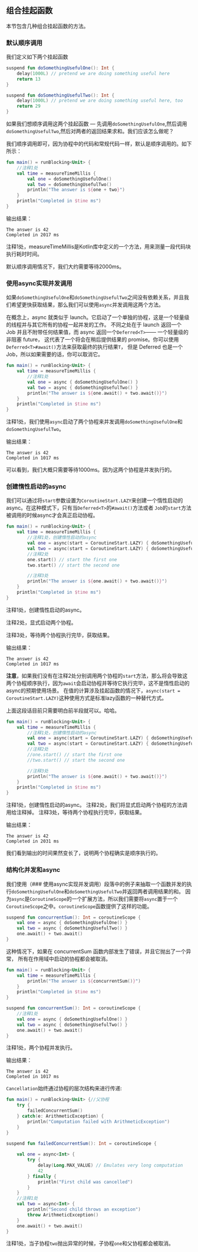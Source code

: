 ## 组合挂起函数

本节包含几种组合挂起函数的方法。


### 默认顺序调用

我们定义如下两个挂起函数

```kotlin
suspend fun doSomethingUsefulOne(): Int {
    delay(1000L) // pretend we are doing something useful here
    return 13
}

suspend fun doSomethingUsefulTwo(): Int {
    delay(1000L) // pretend we are doing something useful here, too
    return 29
}
```

如果我们想顺序调用这两个挂起函数 — 先调用`doSomethingUsefulOne`,然后调用`doSomethingUsefulTwo`,然后对两者的返回结果求和。我们应该怎么做呢？

我们顺序调用即可，因为协程中的代码和常规代码一样，默认是顺序调用的。如下所示：

```kotlin
fun main() = runBlocking<Unit> {
    //注释1处
    val time = measureTimeMillis {
        val one = doSomethingUsefulOne()
        val two = doSomethingUsefulTwo()
        println("The answer is ${one + two}")
    }
    println("Completed in $time ms")
}
```

输出结果：
```
The answer is 42
Completed in 2017 ms
```

注释1处，measureTimeMillis是Kotlin库中定义的一个方法，用来测量一段代码块执行耗时时间。

默认顺序调用情况下，我们大约需要等待2000ms。

### 使用async实现并发调用

如果`doSomethingUsefulOne`和`doSomethingUsefulTwo`之间没有依赖关系，并且我们希望更快获取结果，那么我们可以使用`async`并发调用这两个方法。

在概念上，async 就类似于 launch。它启动了一个单独的协程，这是一个轻量级的线程并与其它所有的协程一起并发的工作。
不同之处在于 launch 返回一个 Job 并且不附带任何结果值，而 async 返回一个`Deferred<T>`—— 一个轻量级的非阻塞 future， 
这代表了一个将会在稍后提供结果的 promise。你可以使用`Deferred<T>#await()`方法来获取最终的执行结果`T`， 但是 Deferred 也是一个Job，所以如果需要的话，你可以取消它。


```kotlin
fun main() = runBlocking<Unit> {
    val time = measureTimeMillis {
        //注释1处
        val one = async { doSomethingUsefulOne() }
        val two = async { doSomethingUsefulTwo() }
        println("The answer is ${one.await() + two.await()}")
    }
    println("Completed in $time ms")
}
```
注释1处，我们使用`async`启动了两个协程来并发调用`doSomethingUsefulOne`和`doSomethingUsefulTwo`。

输出结果：
```
The answer is 42
Completed in 1017 ms
```

可以看到，我们大概只需要等待1000ms。因为这两个协程是并发执行的。

### 创建惰性启动的async

我们可以通过将`start`参数设置为`CoroutineStart.LAZY`来创建一个惰性启动的async。在这种模式下，只有当`Deferred<T>`的`#await()`方法或者
`Job`的`start`方法被调用的时候async才会真正启动协程。

```kotlin
fun main() = runBlocking<Unit> {
    val time = measureTimeMillis {
        //注释1处，创建惰性启动的async
        val one = async(start = CoroutineStart.LAZY) { doSomethingUsefulOne() }
        val two = async(start = CoroutineStart.LAZY) { doSomethingUsefulTwo() }
        //注释2处
        one.start() // start the first one
        two.start() // start the second one

        //注释3处
        println("The answer is ${one.await() + two.await()}")
    }
    println("Completed in $time ms")
}
```

注释1处，创建惰性启动的async。

注释2处，显式启动两个协程。

注释3处，等待两个协程执行完毕，获取结果。

输出结果：
```
The answer is 42
Completed in 1017 ms
```

**注意**，如果我们没有在注释2处分别调用两个协程的`start`方法，那么将会导致这两个协程顺序执行，因为`await`会启动协程并等待它执行完毕，这不是惰性启动的async的预期使用场景。
在值的计算涉及挂起函数的情况下，`async(start = CoroutineStart.LAZY)`这种使用方式是标准lazy函数的一种替代方式。

上面这段话目前只需要明白前半段就可以。哈哈。

```kotlin
fun main() = runBlocking<Unit> {
    val time = measureTimeMillis {
        //注释1处，创建惰性启动的async
        val one = async(start = CoroutineStart.LAZY) { doSomethingUsefulOne() }
        val two = async(start = CoroutineStart.LAZY) { doSomethingUsefulTwo() }
        //注释2处
        //one.start() // start the first one
        //two.start() // start the second one

        //注释3处
        println("The answer is ${one.await() + two.await()}")
    }
    println("Completed in $time ms")
}
```

注释1处，创建惰性启动的async。
注释2处，我们将显式启动两个协程的方法调用给注释掉。
注释3处，等待两个协程执行完毕，获取结果。

输出结果：
```
The answer is 42
Completed in 2031 ms
```

我们看到输出的时间果然变长了，说明两个协程确实是顺序执行的。

### 结构化并发和async

我们使用（### 使用async实现并发调用）段落中的例子来抽取一个函数并发的执行`doSomethingUsefulOne`和`doSomethingUsefulTwo`并返回两者调用结果的和。
因为`async`是`CoroutineScope`的一个扩展方法，所以我们需要将`async`置于一个`CoroutineScope`之中。`coroutineScope`函数提供了这样的功能。

```kotlin
suspend fun concurrentSum(): Int = coroutineScope {
    val one = async { doSomethingUsefulOne() }
    val two = async { doSomethingUsefulTwo() }
    one.await() + two.await()
}
```
这种情况下，如果在 concurrentSum 函数内部发生了错误，并且它抛出了一个异常， 所有在作用域中启动的协程都会被取消。

```kotlin
fun main() = runBlocking<Unit> {
    val time = measureTimeMillis {
        println("The answer is ${concurrentSum()}")
    }
    println("Completed in $time ms")
}

suspend fun concurrentSum(): Int = coroutineScope {
    //注释1处
    val one = async { doSomethingUsefulOne() }
    val two = async { doSomethingUsefulTwo() }
    one.await() + two.await()
}
```

注释1处，两个协程并发执行。

输出结果：

```
The answer is 42
Completed in 1017 ms
```

`Cancellation`始终通过协程的层次结构来进行传递:

```kotlin
fun main() = runBlocking<Unit> {//父协程
    try {
        failedConcurrentSum()
    } catch(e: ArithmeticException) {
        println("Computation failed with ArithmeticException")
    }
}

suspend fun failedConcurrentSum(): Int = coroutineScope {
    
    val one = async<Int> { 
        try {
            delay(Long.MAX_VALUE) // Emulates very long computation
            42
        } finally {
            println("First child was cancelled")
        }
    }
    //注释1处
    val two = async<Int> { 
        println("Second child throws an exception")
        throw ArithmeticException()
    }
    one.await() + two.await()
}

```

注释1处，当子协程`two`抛出异常的时候，子协程`one`和父协程都会被取消。













